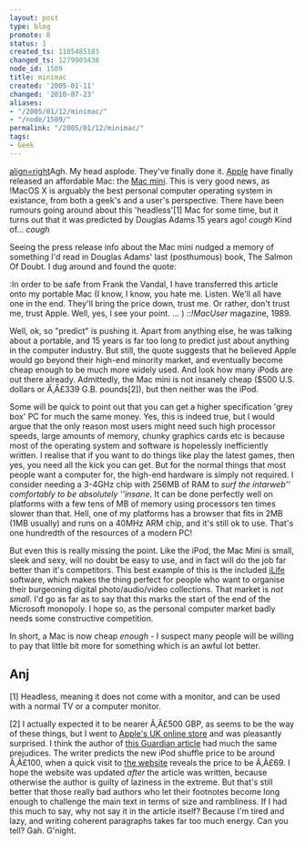 ```yaml
---
layout: post
type: blog
promote: 0
status: 1
created_ts: 1105485183
changed_ts: 1279903438
node_id: 1589
title: minimac
created: '2005-01-11'
changed: '2010-07-23'
aliases:
- "/2005/01/12/minimac/"
- "/node/1589/"
permalink: "/2005/01/12/minimac/"
tags:
- Geek
---
```

[align=right](image:1590)Agh.  My head asplode.  They've finally done it.  [Apple](http://www.apple.com/) have finally released an affordable Mac: the [Mac mini](http://www.apple.com/macmini/).  This is very good news, as !MacOS X is arguably the best personal computer operating system in existance, from both a geek's and a user's perspective.  There have been rumours going around about this 'headless'[1] Mac for some time, but it turns out that it was predicted by Douglas Adams 15 years ago!  *cough* Kind of... *cough*
<!--break-->
Seeing the press release info about the Mac mini nudged a memory of something I'd read in Douglas Adams' last (posthumous) book, The Salmon Of Doubt.  I dug around and found the quote:

:In order to be safe from Frank the Vandal, I have transferred this article onto my portable Mac (I know, I know, you hate me.  Listen.  We'll all have one in the end.  They'll bring the price down, trust me.  Or rather, don't trust me, trust Apple.  Well, yes, I see your point. ... )
::_!MacUser_ magazine, 1989.

Well, ok, so "predict" is pushing it. Apart from anything else, he was talking about a portable, and 15 years is far too long to predict just about anything in the computer industry.  But still, the quote suggests that he believed Apple would go beyond their high-end minority market, and eventually become cheap enough to be much more widely used.  And look how many iPods are out there already.  Admittedly, the Mac mini is not insanely cheap ($500 U.S. dollars or Ã‚Â£339 G.B. pounds[2]), but then neither was the iPod. 

Some will be quick to point out that you can get a higher specification 'grey box' PC for much the same money.  Yes, this is indeed true, but I would argue that the only reason most users might need such high processor speeds, large amounts of memory, chunky graphics cards etc is because most of the operating system and software is hopelessly inefficiently written.  I realise that if you want to do things like play the latest games, then yes, you need all the kick you can get.  But for the normal things that most people want a computer for, the high-end hardware is simply not required.  I consider needing a 3-4GHz chip with 256MB of RAM to _surf the intarweb'' comfortably to be absolutely ''insane_.  It can be done perfectly well on platforms with a few tens of MB of memory using processors ten times slower than that.  Hell, one of my platforms has a browser that fits in 2MB (1MB usually) and runs on a 40MHz ARM chip, and it's still ok to use.  That's one hundredth of the resources of a modern PC!

But even this is really missing the point.  Like the iPod, the Mac Mini is small, sleek and sexy, will no doubt be easy to use, and in fact will do the job far better than it's competitors.  This best example of this is the included [iLife](http://www.apple.com/ilife/) software, which makes the thing perfect for people who want to organise their burgeoning digital photo/audio/video collections.  That market is _not small_.  I'd go as far as to say that this marks the start of the end of the Microsoft monopoly.  I hope so, as the personal computer market badly needs some constructive competition.

In short, a Mac is now cheap _enough_ - I suspect many people will be willing to pay that little bit more for something which is an awful lot better.  

Anj
----

[1] Headless, meaning it does not come with a monitor, and can be used with a normal TV or a computer monitor.

[2] I actually expected it to be nearer Ã‚Â£500 GBP, as seems to be the way of these things, but I went to  [Apple's UK online store](http://www.apple.com/uk/macmini/) and was pleasantly surprised.  I think the author of [this Guardian article](http://www.guardian.co.uk/uk_news/story/0,3604,1388232,00.html) had much the same prejudices.  The writer predicts the new iPod shuffle price to be around Ã‚Â£100, when a quick visit to [the website](http://www.apple.com/uk/) reveals the price to be Ã‚Â£69.  I hope the website was updated _after_ the article was written, because otherwise the author is guilty of laziness in the extreme.  But that's still better that those really bad authors who let their footnotes become long enough to challenge the main text in terms of size and rambliness.  If I had this much to say, why not say it in the article itself?  Because I'm tired and lazy, and writing coherent paragraphs takes far too much energy.  Can you tell?  Gah.  G'night.
